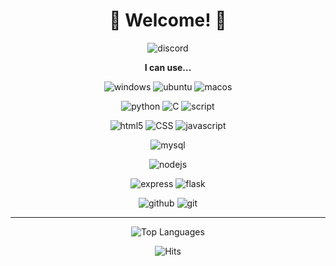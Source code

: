 <div align="center">

# 🤗 Welcome! 🤗

![discord](https://discord.c99.nl/widget/theme-4/902097220306878496.png)

**I can use...**

![windows](https://img.shields.io/badge/Windows-0078D6?style=social&logo=windows)
![ubuntu](https://img.shields.io/badge/Ubuntu-E95420?logo=ubuntu&style=social)
![macos](https://shields.io/badge/MacOS--9cf?logo=Apple&style=social)

![python](https://img.shields.io/badge/Python-3776AB.svg?&style=plastic&logo=Python&logoColor=white)
![C](https://img.shields.io/badge/C-000000?style=plastic&logo=C&logoColor=white)
![script](https://img.shields.io/badge/Batch-121011?style=plastic&logo=windowsterminal&logoColor=white)

![html5](https://img.shields.io/badge/html5-E34F26?style=plastic&logo=html5&logoColor=white)
![CSS](https://img.shields.io/badge/css-1572B6?style=plastic&logo=css3&logoColor=white)
![javascript](https://img.shields.io/badge/Javascirpt-F7DF1E.svg?&style=plastic&logo=JavaScript&logoColor=white)

![mysql](https://img.shields.io/badge/mysql-4479A1?style=plastic&logo=mysql&logoColor=white)

![nodejs](https://img.shields.io/badge/node.js-339933?style=plastic&logo=Node.js&logoColor=white)

![express](https://img.shields.io/badge/express-000000?style=plastic&logo=express&logoColor=white)
![flask](https://img.shields.io/badge/flask-000000?style=plastic&logo=flask&logoColor=white)

![github](https://img.shields.io/badge/github-181717?style=plastic&logo=github&logoColor=white)
![git](https://img.shields.io/badge/git-F05032?style=plastic&logo=git&logoColor=white)

---

![Top Languages](https://github-readme-stats.vercel.app/api/top-langs/?username=minjaegt&layout=compact&theme=radical)

![Hits](https://hits.seeyoufarm.com/api/count/incr/badge.svg?url=https%3A%2F%2Fgithub.com%2Fminjaegt&count_bg=%23831212&title_bg=%23555555&icon=&icon_color=%23660000&title=Hits&edge_flat=false)

</div>
